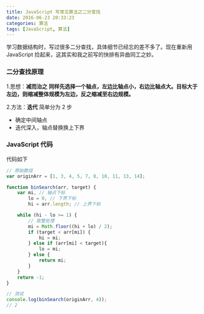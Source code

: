```yaml
---
title: JavaScript 写常见算法之二分查找
date: 2016-06-23 20:33:23
categories: 算法
tags: [JavaScript, 算法]
---
```

学习数据结构时，写过很多二分查找，具体细节已经忘的差不多了。现在重新用 JavaScript 捡起来，这其实和我之前写的快排有异曲同工之妙。

### 二分查找原理
1.思想：__减而治之__
__同样先选择一个轴点，左边比轴点小，右边比轴点大。目标大于左边，则缩减整体规模为左边，反之缩减至右边规模。__

2.方法：__迭代__
简单分为 2 步
- 确定中间轴点
- 迭代深入，轴点替换换上下界

### JavaScript 代码
代码如下
```js
// 原始数组
var originArr = [1, 3, 4, 5, 7, 8, 10, 11, 13, 14];

function binSearch(arr, target) {
    var mi, // 轴点下标
        lo = 0, // 下界下标
        hi = arr.length; // 上界下标

    while (hi - lo >= 1) {
        // 取整处理
        mi = Math.floor((hi + lo) / 2);
        if (target < arr[mi]) {
            hi = mi;
        } else if (arr[mi] < target){
            lo = mi;
        } else {
            return mi;
        }
    }
    return -1;
}

// 测试
console.log(binSearch(originArr, 4));
// 2
```

